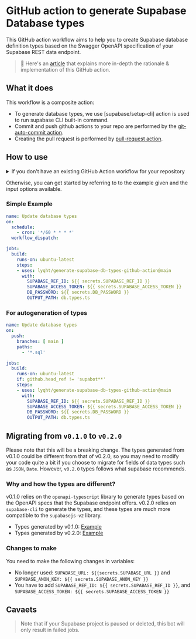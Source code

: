 # GitHub action to generate Supabase Database types

This GitHub action workflow aims to help you to create Supabase database definition types based on the Swagger OpenAPI specification of your Supabase REST data endpoint.

> 🔖 Here's an [article](https://blog.esteetey.dev/how-to-create-and-test-a-github-action-that-generates-types-from-supabase-database#heading-how-to-create-the-github-workflow) that explains more in-depth the rationale & implementation of this GitHub action.
## What it does

This workflow is a composite action:

- To generate database types, we use [supabase/setup-cli] action is used to run supabase CLI built-in command.
- Commit and push github actions to your repo are performed by the [git-auto-commit action](https://github.com/stefanzweifel/git-auto-commit-action).
- Creating the pull request is performed by [pull-request action](https://github.com/repo-sync/pull-request).

## How to use

<details><summary>If you don't have an existing GitHub Action workflow for your repository</summary>

1. Create a folder `.github/workflows` if you don't have it already 
2. Inside that folder, create a YAML file say `update-types.yml`
3. In the `update-types.yml` file, you can copy the example above and modify it to your usage.
4. You can choose to declare the `schedule` with a cron expression to run the job at a specified frequency e.g. every day once.
</details>

Otherwise, you can get started by referring to to the example given and the input options available.

### Simple Example

```yml
name: Update database types
on:
  schedule:
    - cron: '*/60 * * * *'
  workflow_dispatch:

jobs:
  build:
    runs-on: ubuntu-latest
    steps:
    - uses: lyqht/generate-supabase-db-types-github-action@main
      with:
        SUPABASE_REF_ID: ${{ secrets.SUPABASE_REF_ID }}
        SUPABASE_ACCESS_TOKEN: ${{ secrets.SUPABASE_ACCESS_TOKEN }}
        DB_PASSWORD: ${{ secrets.DB_PASSWORD }}
        OUTPUT_PATH: db.types.ts
```

### For autogeneration of types

```yml
name: Update database types
on:
  push:
    branches: [ main ]
    paths:
      - '*.sql'

jobs:
  build:
    runs-on: ubuntu-latest
    if: github.head_ref != 'supabot**'
    steps:
    - uses: lyqht/generate-supabase-db-types-github-action@main
      with:
        SUPABASE_REF_ID: ${{ secrets.SUPABASE_REF_ID }}
        SUPABASE_ACCESS_TOKEN: ${{ secrets.SUPABASE_ACCESS_TOKEN }}
        DB_PASSWORD: ${{ secrets.DB_PASSWORD }}
        OUTPUT_PATH: db.types.ts
```

## Migrating from `v0.1.0` to `v0.2.0`

Please note that this will be a breaking change. The types generated from v0.1.0 could be different from that of v0.2.0, so you may need to modify your code quite a bit if you choose to migrate for fields of data types such as `JSON`, `Date`. However, `v0.2.0` types follows what supabase recommends.

### Why and how the types are different?

v0.1.0 relies on the `openapi-typescript` library to generate types based on the OpenAPI specs that the Supabase endpoint offers.
v0.2.0 relies on `supabase-cli` to generate the types, and these types are much more compatible to the `supabasejs-v2` library.

- Types generated by v0.1.0: [Example](./exampleV010.ts)
- Types generated by v0.2.0: [Example](./exampleV020.ts)

### Changes to make

You need to make the following changes in variables:
- No longer used: `SUPABASE_URL: ${{secrets.SUPABASE_URL }}` and `SUPABASE_ANON_KEY: ${{ secrets.SUPABASE_ANON_KEY }}`
- You have to add `SUPABASE_REF_ID: ${{ secrets.SUPABASE_REF_ID }}`, and `SUPABASE_ACCESS_TOKEN: ${{ secrets.SUPABASE_ACCESS_TOKEN }}`


## Cavaets

> Note that if your Supabase project is paused or deleted, this bot will only result in failed jobs.

